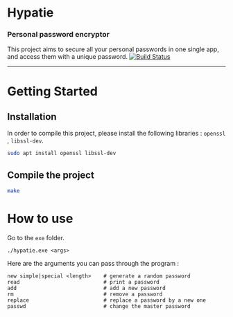 # Hypatie
### Personal password encryptor
This project aims to secure all your personal passwords in one single app, and access them with a unique password.
[![Build Status](https://travis-ci.com/Kevin-Vu/hypatie.svg?branch=master)](https://travis-ci.com/Kevin-Vu/hypatie)

----

# Getting Started
## Installation
In order to compile this project, please install the following libraries : `openssl` , `libssl-dev`.

```bash
sudo apt install openssl libssl-dev
```

## Compile the project
```bash
make
```

# How to use
Go to the `exe` folder.
```
./hypatie.exe <args>
```
Here are the arguments you can pass through the program :
```
new simple|special <length>    # generate a random password
read                           # print a password
add                            # add a new password
rm                             # remove a password
replace                        # replace a password by a new one
passwd                         # change the master password
```
